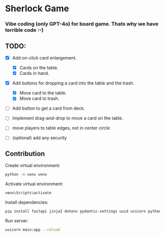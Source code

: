 # Sherlock Game
### Vibe coding (only GPT-4o) for board game. Thats why we have terrible code :-)

## TODO:

- [x] Add on-click card enlargement.
    - [x] Cards on the table.
    - [x] Cards in hand.
- [x] Add buttons for dropping a card into the table and the trash.
    - [x] Move card to the table.
    - [x] Move card to trash.
- [ ] Add button to get a card from deck.
- [ ] Implement drag-and-drop to move a card on the table.

- [ ] move players to table edges, not in center circle
- [ ] (optional) add any  security

## Contribution

Create virtual environment:

```bash
python -m venv venv
```

Activate virtual environment:

```bash
venv\Scripts\activate
```

Install dependencies:

```bash
pip install fastapi jinja2 dotenv pydantic-settings uuid uvicorn python-multipart
```

Run server:

```bash
uvicorn main:app --reload
```